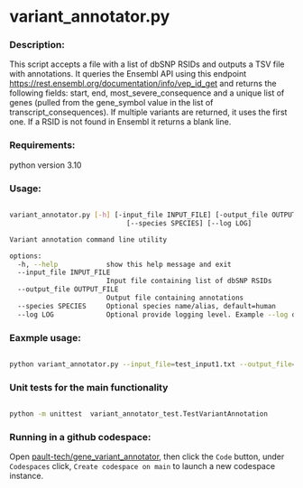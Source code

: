 # variant_annotator.py

### Description:

This script accepts a file with a list of dbSNP RSIDs and outputs a TSV file with annotations. It queries the Ensembl API using this endpoint https://rest.ensembl.org/documentation/info/vep_id_get and returns the following fields: start, end, most_severe_consequence and a unique list of genes (pulled from the gene_symbol value in the list of transcript_consequences). If multiple variants are returned, it uses the first one. If a RSID is not found in Ensembl it returns a blank line.

### Requirements:
python version 3.10

### Usage:
```bash

variant_annotator.py [-h] [-input_file INPUT_FILE] [-output_file OUTPUT_FILE]
                             [--species SPECIES] [--log LOG]

Variant annotation command line utility

options:
  -h, --help            show this help message and exit
  --input_file INPUT_FILE
                        Input file containing list of dbSNP RSIDs
  --output_file OUTPUT_FILE
                        Output file containing annotations
  --species SPECIES     Optional species name/alias, default=human
  --log LOG             Optional provide logging level. Example --log debug, default=warning

```

### Eaxmple usage:
```bash

python variant_annotator.py --input_file=test_input1.txt --output_file=output.txt

```

### Unit tests for the main functionality
```bash

python -m unittest  variant_annotator_test.TestVariantAnnotation

```

### Running in a github codespace:
Open [pault-tech/gene_variant_annotator](https://github.com/pault-tech/gene_variant_annotator), then click the `Code` button, under `Codespaces` click, `Create codespace on main` to launch a new codespace instance.

